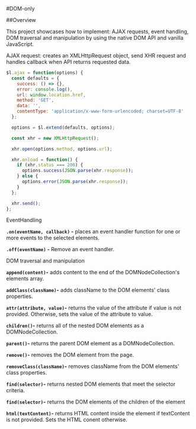#DOM-only

##Overview

This project showcases how to implement: AJAX requests, event handling, DOM traversal and manipulation by using the native DOM API and vanilla JavaScript.

AJAX request: creates an XMLHttpRequest object, send XHR request and handles callback when API returns requested data.

```javascript
$l.ajax = function(options) {
  const defaults = {
    success: () => {},
    error: console.log(),
    url: window.location.href,
    method: 'GET',
    data: '',
    contentType: 'application/x-www-form-urlencoded; charset=UTF-8'
  };

  options = $l.extend(defaults, options);

  const xhr = new XMLHttpRequest();

  xhr.open(options.method, options.url);

  xhr.onload = function() {
    if (xhr.status === 200) {
      options.success(JSON.parse(xhr.response));
    } else {
      options.error(JSON.parse(xhr.response));
    }
  };

  xhr.send();
};
```

EventHandling

**`.on(eventName, callback)` -** places an event handler function for one or more events to the selected elements.

**`.off(eventName)` -** Remove an event handler.

DOM traversal and manipulation

**`append(content)`-** adds content to the end of the DOMNodeCollection's elements array.

**`addClass(className)`-** adds className to the DOM elements' class properties.

**`attr(attribute, value)`-** returns the value of the attribute if value is not provided. Otherwise, sets the value of the attribute to value.

**`children()`-** returns all of the nested DOM elements as a DOMNodeCollection.

**`parent()`-** returns the parent DOM element as a DOMNodeCollection.

**`remove()`-** removes the DOM element from the page.

**`removeClass(className)`-** removes className from the DOM elements' class properties.

**`find(selector)`-** returns nested DOM elements that meet the selector criteria.

**`find(selector)`-** returns the DOM elements of the children of the element

**`html(textContent)`-** returns HTML content inside the element if textContent is not provided. Sets the HTML conent otherwise.
